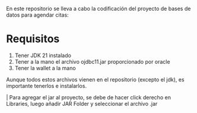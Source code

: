 En este repositorio se lleva a cabo la codificación del proyecto de bases de datos para agendar citas:

# Requisitos
1. Tener JDK 21 instalado
2. Tener a la mano el archivo ojdbc11.jar proporcionado por oracle
3. Tener la wallet a la mano

Aunque todos estos archivos vienen en el repositorio (excepto el jdk), es importante tenerlos e instalarlos.

| Para agregar el jar al proyecto, se debe de hacer click derecho en Libraries, luego añadir JAR Folder y seleccionar el archivo .jar
